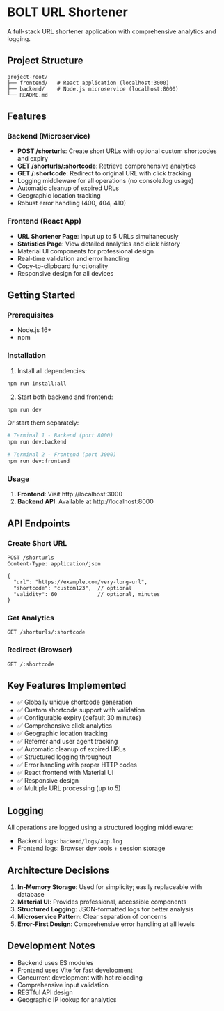 # BOLT URL Shortener

A full-stack URL shortener application with comprehensive analytics and logging.

## Project Structure

```
project-root/
├── frontend/   # React application (localhost:3000)
├── backend/    # Node.js microservice (localhost:8000)
└── README.md
```

## Features

### Backend (Microservice)
- **POST /shorturls**: Create short URLs with optional custom shortcodes and expiry
- **GET /shorturls/:shortcode**: Retrieve comprehensive analytics
- **GET /:shortcode**: Redirect to original URL with click tracking
- Logging middleware for all operations (no console.log usage)
- Automatic cleanup of expired URLs
- Geographic location tracking
- Robust error handling (400, 404, 410)

### Frontend (React App)
- **URL Shortener Page**: Input up to 5 URLs simultaneously
- **Statistics Page**: View detailed analytics and click history
- Material UI components for professional design
- Real-time validation and error handling
- Copy-to-clipboard functionality
- Responsive design for all devices

## Getting Started

### Prerequisites
- Node.js 16+ 
- npm

### Installation

1. Install all dependencies:
```bash
npm run install:all
```

2. Start both backend and frontend:
```bash
npm run dev
```

Or start them separately:
```bash
# Terminal 1 - Backend (port 8000)
npm run dev:backend

# Terminal 2 - Frontend (port 3000)
npm run dev:frontend
```

### Usage

1. **Frontend**: Visit http://localhost:3000
2. **Backend API**: Available at http://localhost:8000

## API Endpoints

### Create Short URL
```
POST /shorturls
Content-Type: application/json

{
  "url": "https://example.com/very-long-url",
  "shortcode": "custom123",  // optional
  "validity": 60             // optional, minutes
}
```

### Get Analytics
```
GET /shorturls/:shortcode
```

### Redirect (Browser)
```
GET /:shortcode
```

## Key Features Implemented

- ✅ Globally unique shortcode generation
- ✅ Custom shortcode support with validation
- ✅ Configurable expiry (default 30 minutes)
- ✅ Comprehensive click analytics
- ✅ Geographic location tracking
- ✅ Referrer and user agent tracking
- ✅ Automatic cleanup of expired URLs
- ✅ Structured logging throughout
- ✅ Error handling with proper HTTP codes
- ✅ React frontend with Material UI
- ✅ Responsive design
- ✅ Multiple URL processing (up to 5)

## Logging

All operations are logged using a structured logging middleware:
- Backend logs: `backend/logs/app.log`
- Frontend logs: Browser dev tools + session storage

## Architecture Decisions

1. **In-Memory Storage**: Used for simplicity; easily replaceable with database
2. **Material UI**: Provides professional, accessible components
3. **Structured Logging**: JSON-formatted logs for better analysis
4. **Microservice Pattern**: Clear separation of concerns
5. **Error-First Design**: Comprehensive error handling at all levels

## Development Notes

- Backend uses ES modules
- Frontend uses Vite for fast development
- Concurrent development with hot reloading
- Comprehensive input validation
- RESTful API design
- Geographic IP lookup for analytics